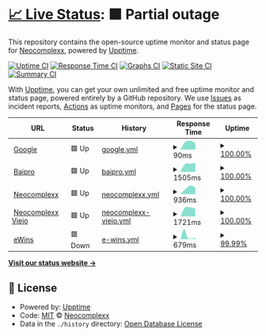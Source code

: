 # [📈 Live Status](https://Neocomplexx-group.github.io/statusPage): <!--live status--> **🟧 Partial outage**

This repository contains the open-source uptime monitor and status page for [Neocomplexx](https://neocomplexx.com/es/inicio/), powered by [Upptime](https://github.com/upptime/upptime).

[![Uptime CI](https://github.com/Neocomplexx-group/statusPage/workflows/Uptime%20CI/badge.svg)](https://github.com/Neocomplexx-group/statusPage/actions?query=workflow%3A%22Uptime+CI%22)
[![Response Time CI](https://github.com/Neocomplexx-group/statusPage/workflows/Response%20Time%20CI/badge.svg)](https://github.com/Neocomplexx-group/statusPage/actions?query=workflow%3A%22Response+Time+CI%22)
[![Graphs CI](https://github.com/Neocomplexx-group/statusPage/workflows/Graphs%20CI/badge.svg)](https://github.com/Neocomplexx-group/statusPage/actions?query=workflow%3A%22Graphs+CI%22)
[![Static Site CI](https://github.com/Neocomplexx-group/statusPage/workflows/Static%20Site%20CI/badge.svg)](https://github.com/Neocomplexx-group/statusPage/actions?query=workflow%3A%22Static+Site+CI%22)
[![Summary CI](https://github.com/Neocomplexx-group/statusPage/workflows/Summary%20CI/badge.svg)](https://github.com/Neocomplexx-group/statusPage/actions?query=workflow%3A%22Summary+CI%22)

With [Upptime](https://upptime.js.org), you can get your own unlimited and free uptime monitor and status page, powered entirely by a GitHub repository. We use [Issues](https://github.com/Neocomplexx-group/statusPage/issues) as incident reports, [Actions](https://github.com/Neocomplexx-group/statusPage/actions) as uptime monitors, and [Pages](https://Neocomplexx-group.github.io/statusPage) for the status page.

<!--start: status pages-->
<!-- This summary is generated by Upptime (https://github.com/upptime/upptime) -->
<!-- Do not edit this manually, your changes will be overwritten -->
<!-- prettier-ignore -->
| URL | Status | History | Response Time | Uptime |
| --- | ------ | ------- | ------------- | ------ |
| <img alt="" src="https://icons.duckduckgo.com/ip3/www.google.com.ico" height="13"> [Google](https://www.google.com) | 🟩 Up | [google.yml](https://github.com/Neocomplexx-group/statusPage/commits/HEAD/history/google.yml) | <details><summary><img alt="Response time graph" src="./graphs/google/response-time-week.png" height="20"> 90ms</summary><br><a href="https://Neocomplexx-group.github.io/statusPage/history/google"><img alt="Response time 90" src="https://img.shields.io/endpoint?url=https%3A%2F%2Fraw.githubusercontent.com%2FNeocomplexx-group%2FstatusPage%2FHEAD%2Fapi%2Fgoogle%2Fresponse-time.json"></a><br><a href="https://Neocomplexx-group.github.io/statusPage/history/google"><img alt="24-hour response time 75" src="https://img.shields.io/endpoint?url=https%3A%2F%2Fraw.githubusercontent.com%2FNeocomplexx-group%2FstatusPage%2FHEAD%2Fapi%2Fgoogle%2Fresponse-time-day.json"></a><br><a href="https://Neocomplexx-group.github.io/statusPage/history/google"><img alt="7-day response time 90" src="https://img.shields.io/endpoint?url=https%3A%2F%2Fraw.githubusercontent.com%2FNeocomplexx-group%2FstatusPage%2FHEAD%2Fapi%2Fgoogle%2Fresponse-time-week.json"></a><br><a href="https://Neocomplexx-group.github.io/statusPage/history/google"><img alt="30-day response time 90" src="https://img.shields.io/endpoint?url=https%3A%2F%2Fraw.githubusercontent.com%2FNeocomplexx-group%2FstatusPage%2FHEAD%2Fapi%2Fgoogle%2Fresponse-time-month.json"></a><br><a href="https://Neocomplexx-group.github.io/statusPage/history/google"><img alt="1-year response time 90" src="https://img.shields.io/endpoint?url=https%3A%2F%2Fraw.githubusercontent.com%2FNeocomplexx-group%2FstatusPage%2FHEAD%2Fapi%2Fgoogle%2Fresponse-time-year.json"></a></details> | <details><summary><a href="https://Neocomplexx-group.github.io/statusPage/history/google">100.00%</a></summary><a href="https://Neocomplexx-group.github.io/statusPage/history/google"><img alt="All-time uptime 100.00%" src="https://img.shields.io/endpoint?url=https%3A%2F%2Fraw.githubusercontent.com%2FNeocomplexx-group%2FstatusPage%2FHEAD%2Fapi%2Fgoogle%2Fuptime.json"></a><br><a href="https://Neocomplexx-group.github.io/statusPage/history/google"><img alt="24-hour uptime 100.00%" src="https://img.shields.io/endpoint?url=https%3A%2F%2Fraw.githubusercontent.com%2FNeocomplexx-group%2FstatusPage%2FHEAD%2Fapi%2Fgoogle%2Fuptime-day.json"></a><br><a href="https://Neocomplexx-group.github.io/statusPage/history/google"><img alt="7-day uptime 100.00%" src="https://img.shields.io/endpoint?url=https%3A%2F%2Fraw.githubusercontent.com%2FNeocomplexx-group%2FstatusPage%2FHEAD%2Fapi%2Fgoogle%2Fuptime-week.json"></a><br><a href="https://Neocomplexx-group.github.io/statusPage/history/google"><img alt="30-day uptime 100.00%" src="https://img.shields.io/endpoint?url=https%3A%2F%2Fraw.githubusercontent.com%2FNeocomplexx-group%2FstatusPage%2FHEAD%2Fapi%2Fgoogle%2Fuptime-month.json"></a><br><a href="https://Neocomplexx-group.github.io/statusPage/history/google"><img alt="1-year uptime 100.00%" src="https://img.shields.io/endpoint?url=https%3A%2F%2Fraw.githubusercontent.com%2FNeocomplexx-group%2FstatusPage%2FHEAD%2Fapi%2Fgoogle%2Fuptime-year.json"></a></details>
| <img alt="" src="https://icons.duckduckgo.com/ip3/baiproingenieria.com.ico" height="13"> [Baipro](https://baiproingenieria.com/) | 🟩 Up | [baipro.yml](https://github.com/Neocomplexx-group/statusPage/commits/HEAD/history/baipro.yml) | <details><summary><img alt="Response time graph" src="./graphs/baipro/response-time-week.png" height="20"> 1505ms</summary><br><a href="https://Neocomplexx-group.github.io/statusPage/history/baipro"><img alt="Response time 1505" src="https://img.shields.io/endpoint?url=https%3A%2F%2Fraw.githubusercontent.com%2FNeocomplexx-group%2FstatusPage%2FHEAD%2Fapi%2Fbaipro%2Fresponse-time.json"></a><br><a href="https://Neocomplexx-group.github.io/statusPage/history/baipro"><img alt="24-hour response time 1604" src="https://img.shields.io/endpoint?url=https%3A%2F%2Fraw.githubusercontent.com%2FNeocomplexx-group%2FstatusPage%2FHEAD%2Fapi%2Fbaipro%2Fresponse-time-day.json"></a><br><a href="https://Neocomplexx-group.github.io/statusPage/history/baipro"><img alt="7-day response time 1505" src="https://img.shields.io/endpoint?url=https%3A%2F%2Fraw.githubusercontent.com%2FNeocomplexx-group%2FstatusPage%2FHEAD%2Fapi%2Fbaipro%2Fresponse-time-week.json"></a><br><a href="https://Neocomplexx-group.github.io/statusPage/history/baipro"><img alt="30-day response time 1505" src="https://img.shields.io/endpoint?url=https%3A%2F%2Fraw.githubusercontent.com%2FNeocomplexx-group%2FstatusPage%2FHEAD%2Fapi%2Fbaipro%2Fresponse-time-month.json"></a><br><a href="https://Neocomplexx-group.github.io/statusPage/history/baipro"><img alt="1-year response time 1505" src="https://img.shields.io/endpoint?url=https%3A%2F%2Fraw.githubusercontent.com%2FNeocomplexx-group%2FstatusPage%2FHEAD%2Fapi%2Fbaipro%2Fresponse-time-year.json"></a></details> | <details><summary><a href="https://Neocomplexx-group.github.io/statusPage/history/baipro">100.00%</a></summary><a href="https://Neocomplexx-group.github.io/statusPage/history/baipro"><img alt="All-time uptime 100.00%" src="https://img.shields.io/endpoint?url=https%3A%2F%2Fraw.githubusercontent.com%2FNeocomplexx-group%2FstatusPage%2FHEAD%2Fapi%2Fbaipro%2Fuptime.json"></a><br><a href="https://Neocomplexx-group.github.io/statusPage/history/baipro"><img alt="24-hour uptime 100.00%" src="https://img.shields.io/endpoint?url=https%3A%2F%2Fraw.githubusercontent.com%2FNeocomplexx-group%2FstatusPage%2FHEAD%2Fapi%2Fbaipro%2Fuptime-day.json"></a><br><a href="https://Neocomplexx-group.github.io/statusPage/history/baipro"><img alt="7-day uptime 100.00%" src="https://img.shields.io/endpoint?url=https%3A%2F%2Fraw.githubusercontent.com%2FNeocomplexx-group%2FstatusPage%2FHEAD%2Fapi%2Fbaipro%2Fuptime-week.json"></a><br><a href="https://Neocomplexx-group.github.io/statusPage/history/baipro"><img alt="30-day uptime 100.00%" src="https://img.shields.io/endpoint?url=https%3A%2F%2Fraw.githubusercontent.com%2FNeocomplexx-group%2FstatusPage%2FHEAD%2Fapi%2Fbaipro%2Fuptime-month.json"></a><br><a href="https://Neocomplexx-group.github.io/statusPage/history/baipro"><img alt="1-year uptime 100.00%" src="https://img.shields.io/endpoint?url=https%3A%2F%2Fraw.githubusercontent.com%2FNeocomplexx-group%2FstatusPage%2FHEAD%2Fapi%2Fbaipro%2Fuptime-year.json"></a></details>
| <img alt="" src="https://icons.duckduckgo.com/ip3/neocomplexx.com.ar.ico" height="13"> [Neocomplexx](http://neocomplexx.com.ar/) | 🟩 Up | [neocomplexx.yml](https://github.com/Neocomplexx-group/statusPage/commits/HEAD/history/neocomplexx.yml) | <details><summary><img alt="Response time graph" src="./graphs/neocomplexx/response-time-week.png" height="20"> 936ms</summary><br><a href="https://Neocomplexx-group.github.io/statusPage/history/neocomplexx"><img alt="Response time 936" src="https://img.shields.io/endpoint?url=https%3A%2F%2Fraw.githubusercontent.com%2FNeocomplexx-group%2FstatusPage%2FHEAD%2Fapi%2Fneocomplexx%2Fresponse-time.json"></a><br><a href="https://Neocomplexx-group.github.io/statusPage/history/neocomplexx"><img alt="24-hour response time 931" src="https://img.shields.io/endpoint?url=https%3A%2F%2Fraw.githubusercontent.com%2FNeocomplexx-group%2FstatusPage%2FHEAD%2Fapi%2Fneocomplexx%2Fresponse-time-day.json"></a><br><a href="https://Neocomplexx-group.github.io/statusPage/history/neocomplexx"><img alt="7-day response time 936" src="https://img.shields.io/endpoint?url=https%3A%2F%2Fraw.githubusercontent.com%2FNeocomplexx-group%2FstatusPage%2FHEAD%2Fapi%2Fneocomplexx%2Fresponse-time-week.json"></a><br><a href="https://Neocomplexx-group.github.io/statusPage/history/neocomplexx"><img alt="30-day response time 936" src="https://img.shields.io/endpoint?url=https%3A%2F%2Fraw.githubusercontent.com%2FNeocomplexx-group%2FstatusPage%2FHEAD%2Fapi%2Fneocomplexx%2Fresponse-time-month.json"></a><br><a href="https://Neocomplexx-group.github.io/statusPage/history/neocomplexx"><img alt="1-year response time 936" src="https://img.shields.io/endpoint?url=https%3A%2F%2Fraw.githubusercontent.com%2FNeocomplexx-group%2FstatusPage%2FHEAD%2Fapi%2Fneocomplexx%2Fresponse-time-year.json"></a></details> | <details><summary><a href="https://Neocomplexx-group.github.io/statusPage/history/neocomplexx">100.00%</a></summary><a href="https://Neocomplexx-group.github.io/statusPage/history/neocomplexx"><img alt="All-time uptime 100.00%" src="https://img.shields.io/endpoint?url=https%3A%2F%2Fraw.githubusercontent.com%2FNeocomplexx-group%2FstatusPage%2FHEAD%2Fapi%2Fneocomplexx%2Fuptime.json"></a><br><a href="https://Neocomplexx-group.github.io/statusPage/history/neocomplexx"><img alt="24-hour uptime 100.00%" src="https://img.shields.io/endpoint?url=https%3A%2F%2Fraw.githubusercontent.com%2FNeocomplexx-group%2FstatusPage%2FHEAD%2Fapi%2Fneocomplexx%2Fuptime-day.json"></a><br><a href="https://Neocomplexx-group.github.io/statusPage/history/neocomplexx"><img alt="7-day uptime 100.00%" src="https://img.shields.io/endpoint?url=https%3A%2F%2Fraw.githubusercontent.com%2FNeocomplexx-group%2FstatusPage%2FHEAD%2Fapi%2Fneocomplexx%2Fuptime-week.json"></a><br><a href="https://Neocomplexx-group.github.io/statusPage/history/neocomplexx"><img alt="30-day uptime 100.00%" src="https://img.shields.io/endpoint?url=https%3A%2F%2Fraw.githubusercontent.com%2FNeocomplexx-group%2FstatusPage%2FHEAD%2Fapi%2Fneocomplexx%2Fuptime-month.json"></a><br><a href="https://Neocomplexx-group.github.io/statusPage/history/neocomplexx"><img alt="1-year uptime 100.00%" src="https://img.shields.io/endpoint?url=https%3A%2F%2Fraw.githubusercontent.com%2FNeocomplexx-group%2FstatusPage%2FHEAD%2Fapi%2Fneocomplexx%2Fuptime-year.json"></a></details>
| <img alt="" src="https://icons.duckduckgo.com/ip3/neocomplexx.com.ico" height="13"> [Neocomplexx Viejo](http://neocomplexx.com/es/inicio/) | 🟩 Up | [neocomplexx-viejo.yml](https://github.com/Neocomplexx-group/statusPage/commits/HEAD/history/neocomplexx-viejo.yml) | <details><summary><img alt="Response time graph" src="./graphs/neocomplexx-viejo/response-time-week.png" height="20"> 1721ms</summary><br><a href="https://Neocomplexx-group.github.io/statusPage/history/neocomplexx-viejo"><img alt="Response time 1721" src="https://img.shields.io/endpoint?url=https%3A%2F%2Fraw.githubusercontent.com%2FNeocomplexx-group%2FstatusPage%2FHEAD%2Fapi%2Fneocomplexx-viejo%2Fresponse-time.json"></a><br><a href="https://Neocomplexx-group.github.io/statusPage/history/neocomplexx-viejo"><img alt="24-hour response time 1500" src="https://img.shields.io/endpoint?url=https%3A%2F%2Fraw.githubusercontent.com%2FNeocomplexx-group%2FstatusPage%2FHEAD%2Fapi%2Fneocomplexx-viejo%2Fresponse-time-day.json"></a><br><a href="https://Neocomplexx-group.github.io/statusPage/history/neocomplexx-viejo"><img alt="7-day response time 1721" src="https://img.shields.io/endpoint?url=https%3A%2F%2Fraw.githubusercontent.com%2FNeocomplexx-group%2FstatusPage%2FHEAD%2Fapi%2Fneocomplexx-viejo%2Fresponse-time-week.json"></a><br><a href="https://Neocomplexx-group.github.io/statusPage/history/neocomplexx-viejo"><img alt="30-day response time 1721" src="https://img.shields.io/endpoint?url=https%3A%2F%2Fraw.githubusercontent.com%2FNeocomplexx-group%2FstatusPage%2FHEAD%2Fapi%2Fneocomplexx-viejo%2Fresponse-time-month.json"></a><br><a href="https://Neocomplexx-group.github.io/statusPage/history/neocomplexx-viejo"><img alt="1-year response time 1721" src="https://img.shields.io/endpoint?url=https%3A%2F%2Fraw.githubusercontent.com%2FNeocomplexx-group%2FstatusPage%2FHEAD%2Fapi%2Fneocomplexx-viejo%2Fresponse-time-year.json"></a></details> | <details><summary><a href="https://Neocomplexx-group.github.io/statusPage/history/neocomplexx-viejo">100.00%</a></summary><a href="https://Neocomplexx-group.github.io/statusPage/history/neocomplexx-viejo"><img alt="All-time uptime 100.00%" src="https://img.shields.io/endpoint?url=https%3A%2F%2Fraw.githubusercontent.com%2FNeocomplexx-group%2FstatusPage%2FHEAD%2Fapi%2Fneocomplexx-viejo%2Fuptime.json"></a><br><a href="https://Neocomplexx-group.github.io/statusPage/history/neocomplexx-viejo"><img alt="24-hour uptime 100.00%" src="https://img.shields.io/endpoint?url=https%3A%2F%2Fraw.githubusercontent.com%2FNeocomplexx-group%2FstatusPage%2FHEAD%2Fapi%2Fneocomplexx-viejo%2Fuptime-day.json"></a><br><a href="https://Neocomplexx-group.github.io/statusPage/history/neocomplexx-viejo"><img alt="7-day uptime 100.00%" src="https://img.shields.io/endpoint?url=https%3A%2F%2Fraw.githubusercontent.com%2FNeocomplexx-group%2FstatusPage%2FHEAD%2Fapi%2Fneocomplexx-viejo%2Fuptime-week.json"></a><br><a href="https://Neocomplexx-group.github.io/statusPage/history/neocomplexx-viejo"><img alt="30-day uptime 100.00%" src="https://img.shields.io/endpoint?url=https%3A%2F%2Fraw.githubusercontent.com%2FNeocomplexx-group%2FstatusPage%2FHEAD%2Fapi%2Fneocomplexx-viejo%2Fuptime-month.json"></a><br><a href="https://Neocomplexx-group.github.io/statusPage/history/neocomplexx-viejo"><img alt="1-year uptime 100.00%" src="https://img.shields.io/endpoint?url=https%3A%2F%2Fraw.githubusercontent.com%2FNeocomplexx-group%2FstatusPage%2FHEAD%2Fapi%2Fneocomplexx-viejo%2Fuptime-year.json"></a></details>
| <img alt="" src="https://icons.duckduckgo.com/ip3/www.ewins.com.ar.ico" height="13"> [eWins](https://www.ewins.com.ar/) | 🟥 Down | [e-wins.yml](https://github.com/Neocomplexx-group/statusPage/commits/HEAD/history/e-wins.yml) | <details><summary><img alt="Response time graph" src="./graphs/e-wins/response-time-week.png" height="20"> 679ms</summary><br><a href="https://Neocomplexx-group.github.io/statusPage/history/e-wins"><img alt="Response time 679" src="https://img.shields.io/endpoint?url=https%3A%2F%2Fraw.githubusercontent.com%2FNeocomplexx-group%2FstatusPage%2FHEAD%2Fapi%2Fe-wins%2Fresponse-time.json"></a><br><a href="https://Neocomplexx-group.github.io/statusPage/history/e-wins"><img alt="24-hour response time 294" src="https://img.shields.io/endpoint?url=https%3A%2F%2Fraw.githubusercontent.com%2FNeocomplexx-group%2FstatusPage%2FHEAD%2Fapi%2Fe-wins%2Fresponse-time-day.json"></a><br><a href="https://Neocomplexx-group.github.io/statusPage/history/e-wins"><img alt="7-day response time 679" src="https://img.shields.io/endpoint?url=https%3A%2F%2Fraw.githubusercontent.com%2FNeocomplexx-group%2FstatusPage%2FHEAD%2Fapi%2Fe-wins%2Fresponse-time-week.json"></a><br><a href="https://Neocomplexx-group.github.io/statusPage/history/e-wins"><img alt="30-day response time 679" src="https://img.shields.io/endpoint?url=https%3A%2F%2Fraw.githubusercontent.com%2FNeocomplexx-group%2FstatusPage%2FHEAD%2Fapi%2Fe-wins%2Fresponse-time-month.json"></a><br><a href="https://Neocomplexx-group.github.io/statusPage/history/e-wins"><img alt="1-year response time 679" src="https://img.shields.io/endpoint?url=https%3A%2F%2Fraw.githubusercontent.com%2FNeocomplexx-group%2FstatusPage%2FHEAD%2Fapi%2Fe-wins%2Fresponse-time-year.json"></a></details> | <details><summary><a href="https://Neocomplexx-group.github.io/statusPage/history/e-wins">99.99%</a></summary><a href="https://Neocomplexx-group.github.io/statusPage/history/e-wins"><img alt="All-time uptime 99.99%" src="https://img.shields.io/endpoint?url=https%3A%2F%2Fraw.githubusercontent.com%2FNeocomplexx-group%2FstatusPage%2FHEAD%2Fapi%2Fe-wins%2Fuptime.json"></a><br><a href="https://Neocomplexx-group.github.io/statusPage/history/e-wins"><img alt="24-hour uptime 99.99%" src="https://img.shields.io/endpoint?url=https%3A%2F%2Fraw.githubusercontent.com%2FNeocomplexx-group%2FstatusPage%2FHEAD%2Fapi%2Fe-wins%2Fuptime-day.json"></a><br><a href="https://Neocomplexx-group.github.io/statusPage/history/e-wins"><img alt="7-day uptime 99.99%" src="https://img.shields.io/endpoint?url=https%3A%2F%2Fraw.githubusercontent.com%2FNeocomplexx-group%2FstatusPage%2FHEAD%2Fapi%2Fe-wins%2Fuptime-week.json"></a><br><a href="https://Neocomplexx-group.github.io/statusPage/history/e-wins"><img alt="30-day uptime 99.99%" src="https://img.shields.io/endpoint?url=https%3A%2F%2Fraw.githubusercontent.com%2FNeocomplexx-group%2FstatusPage%2FHEAD%2Fapi%2Fe-wins%2Fuptime-month.json"></a><br><a href="https://Neocomplexx-group.github.io/statusPage/history/e-wins"><img alt="1-year uptime 99.99%" src="https://img.shields.io/endpoint?url=https%3A%2F%2Fraw.githubusercontent.com%2FNeocomplexx-group%2FstatusPage%2FHEAD%2Fapi%2Fe-wins%2Fuptime-year.json"></a></details>

<!--end: status pages-->

[**Visit our status website →**](https://Neocomplexx-group.github.io/statusPage)

## 📄 License

- Powered by: [Upptime](https://github.com/upptime/upptime)
- Code: [MIT](./LICENSE) © [Neocomplexx](https://neocomplexx.com/es/inicio/)
- Data in the `./history` directory: [Open Database License](https://opendatacommons.org/licenses/odbl/1-0/)
